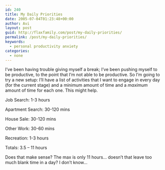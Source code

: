 ```yaml
---
id: 240
title: My Daily Priorities
date: 2005-07-04T01:23:48+00:00
author: Avi
layout: post
guid: http://flaxfamily.com/post/my-daily-priorities/
permalink: /post/my-daily-priorities/
keywords:
  - personal productivity anxiety
categories:
  - none
---
```

I&#8217;ve been having trouble giving myself a break; I&#8217;ve been pushing myself to be productive, to the point that I&#8217;m not able to be productive. So I&#8217;m going to try a new setup: I&#8217;ll have a list of activities that I want to engage in every day (for the current stage) and a minimum amount of time and a _maximum_ amount of time for each one. This might help.

Job Search: 1-3 hours
  
Apartment Search: 30-120 mins
  
House Sale: 30-120 mins
  
Other Work: 30-60 mins
  
Recreation: 1-3 hours

Totals: 3.5 &#8211; 11 hours

Does that make sense? The max is only 11 hours&#8230; doesn&#8217;t that leave too much blank time in a day? I don&#8217;t know&#8230;